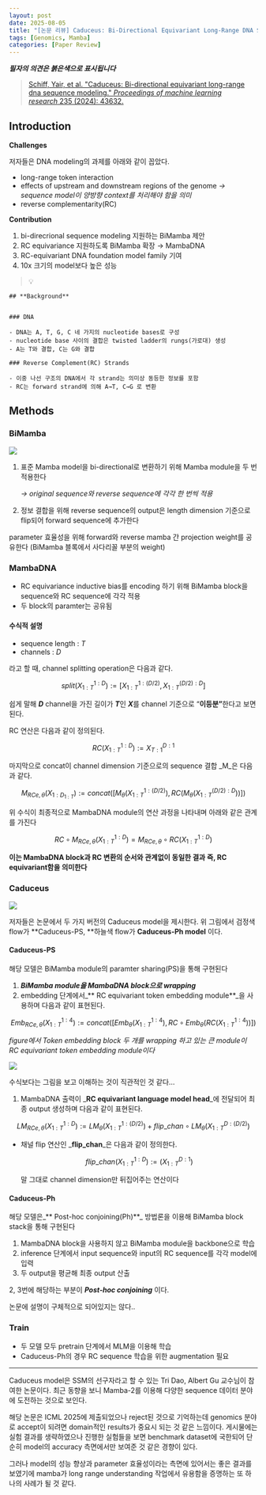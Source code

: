 ```yaml
---
layout: post
date: 2025-08-05
title: "[논문 리뷰] Caduceus: Bi-Directional Equivariant Long-Range DNA Sequence Modeling"
tags: [Genomics, Mamba]
categories: [Paper Review]
---
```


<span class="notion-red">_**필자의 의견은 붉은색으로 표시됩니다**_</span>


> [Schiff, Yair, et al. "Caduceus: Bi-directional equivariant long-range dna sequence modeling." ](https://pmc.ncbi.nlm.nih.gov/articles/PMC12189541/)[_Proceedings of machine learning research_](https://pmc.ncbi.nlm.nih.gov/articles/PMC12189541/)[ 235 (2024): 43632.](https://pmc.ncbi.nlm.nih.gov/articles/PMC12189541/)



## Introduction


**Challenges**


저자들은 DNA modeling의 과제를 아래와 같이 꼽았다.

- long-range token interaction
- effects of upstream and downstream regions of the genome 
_→ sequence model이 양방향 context를 처리해야 함을 의미_
- reverse complementarity(RC)

**Contribution**

1. bi-direcrional sequence modeling 지원하는 BiMamba 제안
1. RC equivariance 지원하도록 BiMamba 확장 → MambaDNA
1. RC-equivariant DNA foundation model family 기여
1. 10x 크기의 model보다 높은 성능

> 💡 


	## **Background**


	### DNA

	- DNA는 A, T, G, C 네 가지의 nucleotide bases로 구성
	- nucleotide base 사이의 결합은 twisted ladder의 rungs(가로대) 생성
	- A는 T와 결합, C는 G와 결합

	### Reverse Complement(RC) Strands

	- 이중 나선 구조의 DNA에서 각 strand는 의미상 동등한 정보를 포함
	- RC는 forward strand에 의해 A→T, C→G 로 변환


## Methods



### BiMamba


![](https://prod-files-secure.s3.us-west-2.amazonaws.com/542b861c-36a8-4051-84e5-8804b6728dba/2c247d59-7815-4980-99f0-8f0d21f445a7/image.png?X-Amz-Algorithm=AWS4-HMAC-SHA256&X-Amz-Content-Sha256=UNSIGNED-PAYLOAD&X-Amz-Credential=ASIAZI2LB466VAKTFRYB%2F20250817%2Fus-west-2%2Fs3%2Faws4_request&X-Amz-Date=20250817T061149Z&X-Amz-Expires=3600&X-Amz-Security-Token=IQoJb3JpZ2luX2VjEDwaCXVzLXdlc3QtMiJHMEUCIERGmFZCwMPNTJoOZGzjDGnXx0tlHs56y9YkcH%2Brib3%2BAiEA83VVKyhVDBAAZy2Gr5X8xQJ1VAYnowXPLumXBD1mKxUqiAQIhf%2F%2F%2F%2F%2F%2F%2F%2F%2F%2FARAAGgw2Mzc0MjMxODM4MDUiDAnuOcL6FQ7tzdVH0yrcAzSf9CHcJGxbjPo5ZGMHg%2FBCKOymaS7nbfYZJI54FatwxvhUKnT8Iog0Dc7%2BGhj9WcfkABhaArG41Flo0xuFPQZu4xSnkXis%2BlNl8P%2FPoFqXtasIe39hUfvAVF5rAGR7Zkzy%2BLYTZ6padmZGzkBwR%2Bjb2Y1eL72Bk0M1udd6k9lapBrpdKV4u9AZYbRUytif6kGczruObXVM1jOp%2FRvWzSv46IwT3V08eI0MGFqqyiR90oCdkB7K%2FTOP6dWiRPaT%2BvFhZIJF8QzsK1O8kYNMCoZ4xxytiIQRn5gl39869pUTQ1NHflKf7Gw36oRn4HxUDK%2FuKiaWyTlXk13nsvT7N%2Bg1%2B6H5DSN09NZcPFQ1tNbrW4W2uJ8DGJcyUtVAi4ovEj4IwcvJ0Pf%2B4aNINo9JHFhpvoyVBMZoW1LNPkeU6%2F5y%2BxYdJ6tiELyGcPts8y9X6flDyOV8c%2BAM%2BD41XwphMSSypIqpQf3Xu%2FwL66QvytYG6aReUQ3oq1IQZ5eno3PM5O4ghc9diUyH%2FHsE%2BQyPbBPh0YVsOIh8hgG9dAuTkfuQ2dRGvJSh33plwUWSqIwL%2F0NmO4lNkrKEY7C9Or6VvNSLoGdyVsSBqDBUaK%2FcdPUWyYpVvlAe%2Fo7QH72AMPCXhcUGOqUBg9Ew4iNbr0WKmlxVcCjpr9ci%2F2PCtYtzz4sTCZHil%2BWRMK1SfkHmqS11Y2tWoHcTXhTN4FZqlTpSAMbHx8%2BKmufCnX7HOQZh%2BPNzWrv1hnBmFkYpHkkJeuINJ9CaYvw6p3toOfm9r9wTRiAb5%2FiuJa%2BSZ7d8v5LyZKWoZGQ%2FLmZaKpH2nHzfXPUtIs%2BSc%2B9%2FE3X43ZjsrxWJgT6NfOI2w1R8ylsY&X-Amz-Signature=70f6c64fdbbedc869a7800a1a991fd3ff3b8fcd1d14e7b302a9aa5356a4bbfda&X-Amz-SignedHeaders=host&x-amz-checksum-mode=ENABLED&x-id=GetObject)

1. 표준 Mamba model을 bi-directional로 변환하기 위해 Mamba module을 두 번 적용한다

	_→ original sequence와 reverse sequence에 각각 한 번씩 적용_

1. 정보 결합을 위해 reverse sequence의 output은 length dimension 기준으로 flip되어 forward sequence에 추가한다

parameter 효율성을 위해 forward와 reverse mamba 간 projection weight를 공유한다 (BiMamba 블록에서 사다리꼴 부분의 weight)



### MambaDNA

- RC equivariance inductive bias를 encoding 하기 위해 BiMamba block을 sequence와 RC sequence에 각각 적용
- 두 block의 paramter는 공유됨


#### 수식적 설명

- sequence length : _T_
- channels : _D_

라고 할 때,  channel splitting operation은 다음과 같다.


$$
split(X^{1:D}_{1:T}):=[X^{1:(D/2)}_{1:T},X^{(D/2):D}_{1:T}]
$$


<span class="notion-red">쉽게 말해 </span><span class="notion-red">_**D**_</span><span class="notion-red"> channel을 가진 길이가 </span><span class="notion-red">_**T**_</span><span class="notion-red">인 </span><span class="notion-red">_**X**_</span><span class="notion-red">를 channel 기준으로 “</span><span class="notion-red">**이등분”**</span><span class="notion-red">한다고 보면 된다.</span>


RC 연산은 다음과 같이 정의된다.


$$
RC(X^{1:D}_{1:T}):=X^{D:1}_{T:1}
$$


마지막으로 concat이 channel dimension 기준으로의 sequence 결합 _M_은 다음과 같다.


$$
M_{RCe,\theta}(X_{1:D_{1:T}}):=concat([M_{\theta}(X^{1:(D/2)}_{1:T}),RC(M_{\theta}(X^{(D/2):D}_{1:T}))])
$$


위 수식이 최종적으로 MambaDNA module의 연산 과정을 나타내며 아래와 같은 관계를 가진다


$$
RC\circ M_{RCe,\theta}(X^{1:D}_{1:T}) = M_{RCe,\theta} \circ RC(X^{1:D}_{1:T})
$$


**이는 MambaDNA block과 RC 변환의 순서와 관계없이 동일한 결과 즉, RC equivariant함을 의미한다**



### Caduceus


![](https://prod-files-secure.s3.us-west-2.amazonaws.com/542b861c-36a8-4051-84e5-8804b6728dba/f94a60d7-8145-473b-aef9-7c68d3ec604a/image.png?X-Amz-Algorithm=AWS4-HMAC-SHA256&X-Amz-Content-Sha256=UNSIGNED-PAYLOAD&X-Amz-Credential=ASIAZI2LB466VAKTFRYB%2F20250817%2Fus-west-2%2Fs3%2Faws4_request&X-Amz-Date=20250817T061149Z&X-Amz-Expires=3600&X-Amz-Security-Token=IQoJb3JpZ2luX2VjEDwaCXVzLXdlc3QtMiJHMEUCIERGmFZCwMPNTJoOZGzjDGnXx0tlHs56y9YkcH%2Brib3%2BAiEA83VVKyhVDBAAZy2Gr5X8xQJ1VAYnowXPLumXBD1mKxUqiAQIhf%2F%2F%2F%2F%2F%2F%2F%2F%2F%2FARAAGgw2Mzc0MjMxODM4MDUiDAnuOcL6FQ7tzdVH0yrcAzSf9CHcJGxbjPo5ZGMHg%2FBCKOymaS7nbfYZJI54FatwxvhUKnT8Iog0Dc7%2BGhj9WcfkABhaArG41Flo0xuFPQZu4xSnkXis%2BlNl8P%2FPoFqXtasIe39hUfvAVF5rAGR7Zkzy%2BLYTZ6padmZGzkBwR%2Bjb2Y1eL72Bk0M1udd6k9lapBrpdKV4u9AZYbRUytif6kGczruObXVM1jOp%2FRvWzSv46IwT3V08eI0MGFqqyiR90oCdkB7K%2FTOP6dWiRPaT%2BvFhZIJF8QzsK1O8kYNMCoZ4xxytiIQRn5gl39869pUTQ1NHflKf7Gw36oRn4HxUDK%2FuKiaWyTlXk13nsvT7N%2Bg1%2B6H5DSN09NZcPFQ1tNbrW4W2uJ8DGJcyUtVAi4ovEj4IwcvJ0Pf%2B4aNINo9JHFhpvoyVBMZoW1LNPkeU6%2F5y%2BxYdJ6tiELyGcPts8y9X6flDyOV8c%2BAM%2BD41XwphMSSypIqpQf3Xu%2FwL66QvytYG6aReUQ3oq1IQZ5eno3PM5O4ghc9diUyH%2FHsE%2BQyPbBPh0YVsOIh8hgG9dAuTkfuQ2dRGvJSh33plwUWSqIwL%2F0NmO4lNkrKEY7C9Or6VvNSLoGdyVsSBqDBUaK%2FcdPUWyYpVvlAe%2Fo7QH72AMPCXhcUGOqUBg9Ew4iNbr0WKmlxVcCjpr9ci%2F2PCtYtzz4sTCZHil%2BWRMK1SfkHmqS11Y2tWoHcTXhTN4FZqlTpSAMbHx8%2BKmufCnX7HOQZh%2BPNzWrv1hnBmFkYpHkkJeuINJ9CaYvw6p3toOfm9r9wTRiAb5%2FiuJa%2BSZ7d8v5LyZKWoZGQ%2FLmZaKpH2nHzfXPUtIs%2BSc%2B9%2FE3X43ZjsrxWJgT6NfOI2w1R8ylsY&X-Amz-Signature=08d85a496cb5797032381d1bfbbc67b22b107d3f3ca082c517fa9a50994f31f3&X-Amz-SignedHeaders=host&x-amz-checksum-mode=ENABLED&x-id=GetObject)


저자들은 논문에서 두 가지 버전의 Caduceus model을 제시한다. 위 그림에서 검정색 flow가 **Caduceus-PS, **하늘색 flow가 **Caduceus-Ph model** 이다.



#### Caduceus-PS


해당 모델은 BiMamba module의 paramter sharing(PS)을 통해 구현된다

1. _**BiMamba module을 MambaDNA block으로 wrapping**_
1. embedding 단계에서_** RC equivariant token embedding module**_을 사용하며 다음과 같이 표현된다.

$$
Emb_{RCe,\theta}(X^{1:4}_{1:T}):=concat([Emb_{\theta}(X^{1:4}_{1:T}),RC \circ Emb_{\theta}(RC(X^{1:4}_{1:T}))])
$$


_figure에서 Token embedding block 두 개를 wrapping 하고 있는 큰 module이 RC equivariant token embedding module이다_


![](https://prod-files-secure.s3.us-west-2.amazonaws.com/542b861c-36a8-4051-84e5-8804b6728dba/b175e4da-71eb-4e91-8c23-a06dabe673c9/image.png?X-Amz-Algorithm=AWS4-HMAC-SHA256&X-Amz-Content-Sha256=UNSIGNED-PAYLOAD&X-Amz-Credential=ASIAZI2LB466VAKTFRYB%2F20250817%2Fus-west-2%2Fs3%2Faws4_request&X-Amz-Date=20250817T061150Z&X-Amz-Expires=3600&X-Amz-Security-Token=IQoJb3JpZ2luX2VjEDwaCXVzLXdlc3QtMiJHMEUCIERGmFZCwMPNTJoOZGzjDGnXx0tlHs56y9YkcH%2Brib3%2BAiEA83VVKyhVDBAAZy2Gr5X8xQJ1VAYnowXPLumXBD1mKxUqiAQIhf%2F%2F%2F%2F%2F%2F%2F%2F%2F%2FARAAGgw2Mzc0MjMxODM4MDUiDAnuOcL6FQ7tzdVH0yrcAzSf9CHcJGxbjPo5ZGMHg%2FBCKOymaS7nbfYZJI54FatwxvhUKnT8Iog0Dc7%2BGhj9WcfkABhaArG41Flo0xuFPQZu4xSnkXis%2BlNl8P%2FPoFqXtasIe39hUfvAVF5rAGR7Zkzy%2BLYTZ6padmZGzkBwR%2Bjb2Y1eL72Bk0M1udd6k9lapBrpdKV4u9AZYbRUytif6kGczruObXVM1jOp%2FRvWzSv46IwT3V08eI0MGFqqyiR90oCdkB7K%2FTOP6dWiRPaT%2BvFhZIJF8QzsK1O8kYNMCoZ4xxytiIQRn5gl39869pUTQ1NHflKf7Gw36oRn4HxUDK%2FuKiaWyTlXk13nsvT7N%2Bg1%2B6H5DSN09NZcPFQ1tNbrW4W2uJ8DGJcyUtVAi4ovEj4IwcvJ0Pf%2B4aNINo9JHFhpvoyVBMZoW1LNPkeU6%2F5y%2BxYdJ6tiELyGcPts8y9X6flDyOV8c%2BAM%2BD41XwphMSSypIqpQf3Xu%2FwL66QvytYG6aReUQ3oq1IQZ5eno3PM5O4ghc9diUyH%2FHsE%2BQyPbBPh0YVsOIh8hgG9dAuTkfuQ2dRGvJSh33plwUWSqIwL%2F0NmO4lNkrKEY7C9Or6VvNSLoGdyVsSBqDBUaK%2FcdPUWyYpVvlAe%2Fo7QH72AMPCXhcUGOqUBg9Ew4iNbr0WKmlxVcCjpr9ci%2F2PCtYtzz4sTCZHil%2BWRMK1SfkHmqS11Y2tWoHcTXhTN4FZqlTpSAMbHx8%2BKmufCnX7HOQZh%2BPNzWrv1hnBmFkYpHkkJeuINJ9CaYvw6p3toOfm9r9wTRiAb5%2FiuJa%2BSZ7d8v5LyZKWoZGQ%2FLmZaKpH2nHzfXPUtIs%2BSc%2B9%2FE3X43ZjsrxWJgT6NfOI2w1R8ylsY&X-Amz-Signature=0d4b1c56e6a2fbf6deb50956cf481512189cba552afa9234feb2d63d6332277a&X-Amz-SignedHeaders=host&x-amz-checksum-mode=ENABLED&x-id=GetObject)


<span class="notion-red">수식보다는 그림을 보고 이해하는 것이 직관적인 것 같다…</span>

1. MambaDNA 출력이 _**RC equivariant language model head**_에 전달되어 최종 output 생성하며 다음과 같이 표현된다.

$$
LM_{RCe,\theta}(X^{1:D}_{1:T}):= LM_{\theta}(X^{1:(D/2)}_{1:T})+flip\_chan\circ LM_{\theta}(X^{D:(D/2)}_{1:T})
$$

- 채널 flip 연산인 _**flip\_chan**_은 다음과 같이 정의한다.

	$$
	flip\_chan(X^{1:D}_{1:T}):=(X^{D:1}_{1:T})
	$$


	말 그대로 channel dimension만 뒤집어주는 연산이다



#### Caduceus-Ph


해당 모델은_** Post-hoc conjoining(Ph)**_ 방법론을 이용해 BiMamba block stack을 통해 구현된다

1. MambaDNA block을 사용하지 않고 BiMamba module을 backbone으로 학습
1. inference 단계에서 input sequence와 input의 RC sequence를 각각 model에 입력
1. 두 output을 평균해 최종 output 산출

2, 3번에 해당하는 부분이 _**Post-hoc conjoining**_ 이다.


<span class="notion-red">논문에 설명이 구체적으로 되어있지는 않다..</span>



### Train

- 두 모델 모두 pretrain 단계에서 MLM을 이용해 학습
- Caduceus-Ph의 경우 RC sequence 학습을 위한 augmentation 필요

---


<span class="notion-red">Caduceus model은 SSM의 선구자라고 할 수 있는 Tri Dao, Albert Gu 교수님이 참여한 논문이다. 최근 동향을 보니 Mamba-2를 이용해 다양한 sequence 데이터 분야에 도전하는 것으로 보인다.</span>


<span class="notion-red">해당 논문은 ICML 2025에 제출되었으나 reject된 것으로 기억하는데 genomics 분야로 accept이 되려면 domain적인 results가 중요시 되는 것 같은 느낌이다. 게시물에는 실험 결과를 생략하였으나 진행한 실험들을 보면 benchmark dataset에 국한되어 단순히 model의 accuracy 측면에서만 보여준 것 같은 경향이 있다.</span>


<span class="notion-red">그러나 model의 성능 향상과 parameter 효율성이라는 측면에 있어서는 좋은 결과를 보였기에 mamba가 long range understanding 작업에서 유용함을 증명하는 또 하나의 사례가 될 것 같다.</span>


